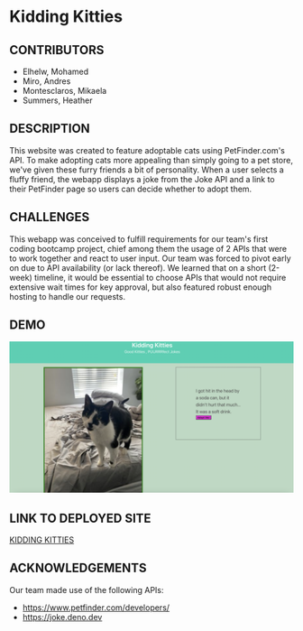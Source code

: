 # Kidding Kitties

## CONTRIBUTORS
* Elhelw, Mohamed
* Miro, Andres
* Montesclaros, Mikaela
* Summers, Heather

## DESCRIPTION
This website was created to feature adoptable cats using PetFinder.com's API. To make adopting cats more appealing than simply going to a pet store, we've given these furry friends a bit of personality. When a user selects a fluffy friend, the webapp displays a joke from the Joke API and a link to their PetFinder page so users can decide whether to adopt them.

## CHALLENGES
This webapp was conceived to fulfill requirements for our team's first coding bootcamp project, chief among them the usage of 2 APIs that were to work together and react to user input.
Our team was forced to pivot early on due to API availability (or lack thereof). We learned that on a short (2-week) timeline, it would be essential to choose APIs that would not require extensive wait times for key approval, but also featured robust enough hosting to handle our requests.

## DEMO
![alt text](https://raw.githubusercontent.com/Chi-Town-Coders/kidding-kitties/main/assets/Images/Screen%20Shot%202023-03-14%20at%203.02.53%20PM.png)

## LINK TO DEPLOYED SITE
[KIDDING KITTIES](https://chi-town-coders.github.io/kidding-kitties/)

## ACKNOWLEDGEMENTS
Our team made use of the following APIs:
* https://www.petfinder.com/developers/
* https://joke.deno.dev